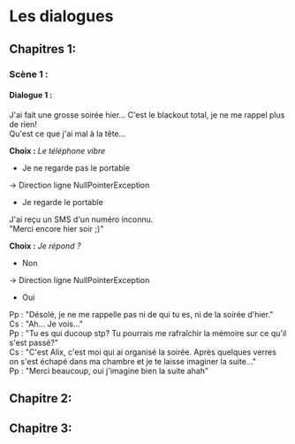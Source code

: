 # Les dialogues 

## Chapitres 1:
### Scène 1 :
#### Dialogue 1 :
J'ai fait une grosse soirée hier...   C'est le blackout total, je ne me rappel plus de rien!   
Qu'est ce que j'ai mal à la tête...
 
**Choix :**
*Le téléphone vibre*
- Je ne regarde pas le portable

-> Direction ligne NullPointerException

- Je regarde le portable 
  
J'ai reçu un SMS d'un numéro inconnu.  
"Merci encore hier soir ;)"

**Choix :**
*Je répond ?*
- Non

-> Direction ligne NullPointerException

- Oui

Pp : "Désolé, je ne me rappelle pas ni de qui tu es, ni de la soirée d'hier."  
Cs : "Ah... Je vois..."  
Pp : "Tu es qui ducoup stp? Tu pourrais me rafraîchir la mémoire sur ce qu'il s'est passé?"  
Cs : "C'est Alix, c'est moi qui ai organisé la soirée. Après quelques verres on s'est échapé dans ma chambre et je te laisse imaginer la suite..."  
Pp : "Merci beaucoup, oui j'imagine bien la suite ahah"

## Chapitre 2:

## Chapitre 3: